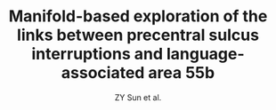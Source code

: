 ---
cat: gaia
subcat: architecture
bestof: false
author: ZY Sun et al.
title: Manifold-based exploration of the links between precentral sulcus interruptions and language-associated area 55b
year: 2020
type: inproceedings
---